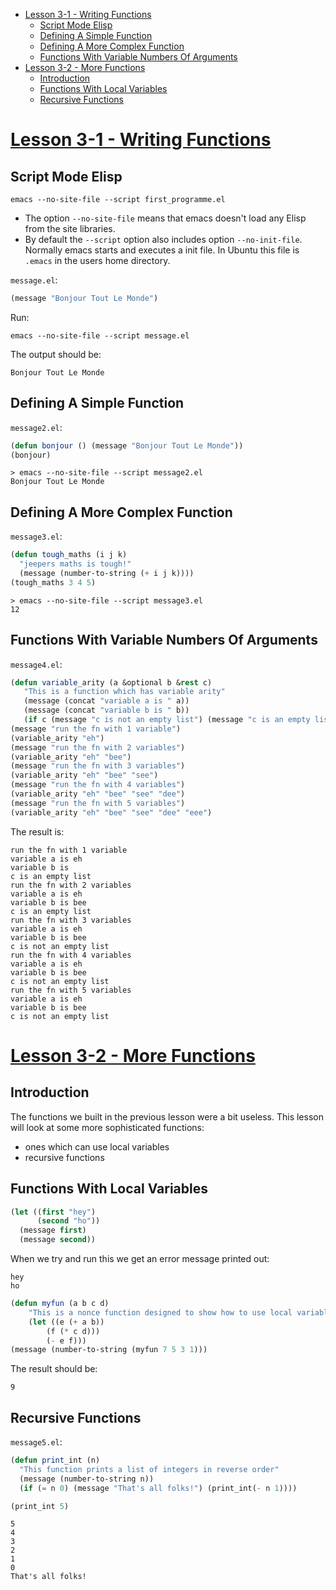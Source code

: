 
<!-- vim-markdown-toc GFM -->

* [Lesson 3-1 - Writing Functions](#lesson-3-1---writing-functions)
    * [Script Mode Elisp](#script-mode-elisp)
    * [Defining A Simple Function](#defining-a-simple-function)
    * [Defining A More Complex Function](#defining-a-more-complex-function)
    * [Functions With Variable Numbers Of Arguments](#functions-with-variable-numbers-of-arguments)
* [Lesson 3-2 - More Functions](#lesson-3-2---more-functions)
    * [Introduction](#introduction)
    * [Functions With Local Variables](#functions-with-local-variables)
    * [Recursive Functions](#recursive-functions)

<!-- vim-markdown-toc -->


# [Lesson 3-1 - Writing Functions](https://github.com/hypernumbers/learn_elisp_the_hard_way/blob/master/contents/lesson-3-1-writing-functions.rst)

## Script Mode Elisp
```
emacs --no-site-file --script first_programme.el
```
- The option `--no-site-file` means that emacs doesn't load any Elisp from the site libraries.
- By default the `--script` option also includes option `--no-init-file`. Normally emacs starts and executes a init file. In Ubuntu this file is `.emacs` in the users home directory.

`message.el`:
```lisp
(message "Bonjour Tout Le Monde")
```
Run:
```
emacs --no-site-file --script message.el
```

The output should be:
```
Bonjour Tout Le Monde
```
## Defining A Simple Function
`message2.el`:
```lisp
(defun bonjour () (message "Bonjour Tout Le Monde"))
(bonjour)
```

```
> emacs --no-site-file --script message2.el
Bonjour Tout Le Monde
```

## Defining A More Complex Function
`message3.el`:
```lisp
(defun tough_maths (i j k)
  "jeepers maths is tough!"
  (message (number-to-string (+ i j k))))
(tough_maths 3 4 5)
```
```
> emacs --no-site-file --script message3.el
12
```
## Functions With Variable Numbers Of Arguments
`message4.el`:
```lisp
(defun variable_arity (a &optional b &rest c)
   "This is a function which has variable arity"
   (message (concat "variable a is " a))
   (message (concat "variable b is " b))
   (if c (message "c is not an empty list") (message "c is an empty list")))
(message "run the fn with 1 variable")
(variable_arity "eh")
(message "run the fn with 2 variables")
(variable_arity "eh" "bee")
(message "run the fn with 3 variables")
(variable_arity "eh" "bee" "see")
(message "run the fn with 4 variables")
(variable_arity "eh" "bee" "see" "dee")
(message "run the fn with 5 variables")
(variable_arity "eh" "bee" "see" "dee" "eee")
```
The result is:
```
run the fn with 1 variable
variable a is eh
variable b is
c is an empty list
run the fn with 2 variables
variable a is eh
variable b is bee
c is an empty list
run the fn with 3 variables
variable a is eh
variable b is bee
c is not an empty list
run the fn with 4 variables
variable a is eh
variable b is bee
c is not an empty list
run the fn with 5 variables
variable a is eh
variable b is bee
c is not an empty list
```

# [Lesson 3-2 - More Functions](https://github.com/hypernumbers/learn_elisp_the_hard_way/blob/master/contents/lesson-3-2-more-functions.rst)
## Introduction
The functions we built in the previous lesson were a bit useless. This lesson will look at some more sophisticated functions:

- ones which can use local variables
- recursive functions

## Functions With Local Variables
```lisp
(let ((first "hey")
      (second "ho"))
  (message first)
  (message second))
```
When we try and run this we get an error message printed out:
```
hey
ho
```



```lisp
(defun myfun (a b c d)
    "This is a nonce function designed to show how to use local variables safely"
    (let ((e (+ a b))
        (f (* c d)))
        (- e f)))
(message (number-to-string (myfun 7 5 3 1)))
```
The result should be:
```
9
```

## Recursive Functions
`message5.el`:
```lisp
(defun print_int (n)
  "This function prints a list of integers in reverse order"
  (message (number-to-string n))
  (if (= n 0) (message "That's all folks!") (print_int(- n 1))))

(print_int 5)
```
```
5
4
3
2
1
0
That's all folks!
```
